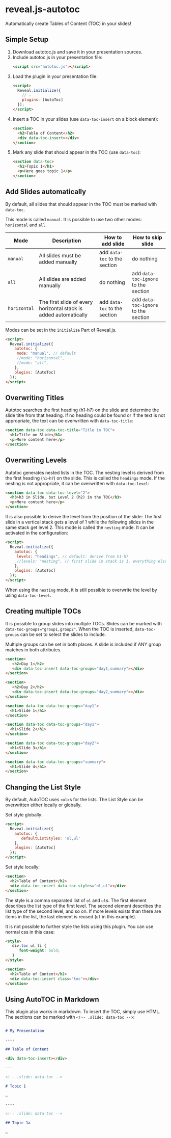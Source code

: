 # reveal.js-autotoc

Automatically create Tables of Content (TOC) in your slides!

## Simple Setup

1. Download autotoc.js and save it in your presentation sources.
2. Include autotoc.js in your presentation file:
   ```html
   <script src="autotoc.js"></script>
   ```
3. Load the plugin in your presentation file:
   ```html
   <script>
     Reveal.initialize({
       // …
       plugins: [AutoToc]
     });
   </script>
   ```
4. Insert a TOC in your slides (use `data-toc-insert` on a block element):
   ```html
   <section>
     <h2>Table of Content</h2>
     <div data-toc-insert></div>
   </section>
   ```
5. Mark any slide that should appear in the TOC (use `data-toc`):
   ```html
   <section data-toc>
     <h1>Topic 1</h1>
     <p>Here goes topic 1</p>
   </section>
   ```

## Add Slides automatically

By default, all slides that should appear in the TOC must be marked with `data-toc`.

This mode is called `manual`. It is possible to use two other modes: `horizontal` and `all`.

| Mode         | Description                                                      | How to add slide              | How to skip slide                    |
|--------------|------------------------------------------------------------------|-------------------------------|--------------------------------------|
| `manual`     | All slides must be added manually                                | add `data-toc` to the section | do nothing                           |
| `all`        | All slides are added manually                                    | do nothing                    | add `data-toc-ignore` to the section |
| `horizontal` | The first slide of every horizontal stack is added automatically | add `data-toc` to the section | add `data-toc-ignore` to the section |

Modes can be set in the `initialize` Part of Reveal.js.

```html
<script>
  Reveal.initialize({
    autotoc: {
     mode: "manual", // default
     //mode: "horizontal",
     //mode: "all",
    },
    plugins: [AutoToc]
  });
</script>
```

## Overwriting Titles

Autotoc searches the first heading (h1-h7) on the slide and determine the slide title from that heading.
If no heading could be found or if the text is not appropriate, the text can be overwritten with `data-toc-title`:

```html
<section data-toc data-toc-title="Title in TOC">
  <h1>Title on Slide</h1>
  <p>More content here</p>
</section>
```

## Overwriting Levels

Autotoc generates nested lists in the TOC.
The nesting level is derived from the first heading (`h1`-`h7`) on the slide. This is called the `headings` mode.
If the nesting is not appropriate, it can be overwritten with `data-toc-level`:

```html
<section data-toc data-toc-level="2">
  <h3>h3 in Slide, but Level 2 (h2) in the TOC</h3>
  <p>More content here</p>
</section>
```

It is also possible to derive the level from the position of the slide:
The first slide in a vertical stack gets a level of 1 while the following slides in the same stack get level 2.
This mode is called the `nesting` mode.
It can be activated in the configuration:

```html
<script>
  Reveal.initialize({
    autotoc: {
     levels: "headings", // default: derive from h1-h7
     //levels: "nesting", // first slide in stack is 1, everything else is 2
    },
    plugins: [AutoToc]
  });
</script>
```

When using the `nesting` mode, it is still possible to overwrite the level by using `data-toc-level`.

## Creating multiple TOCs

It is possible to group slides into multiple TOCs.
Slides can be marked with `data-toc-groups="group1,group2"`.
When the TOC is inserted, `data-toc-groups` can be set to select the slides to include.

Multiple groups can be set in both places. A slide is included if ANY group matches in both attributes.

```html
<section>
   <h2>Day 1</h2>
   <div data-toc-insert data-toc-groups="day1,summary"></div>
</section>

<section>
   <h2>Day 2</h2>
   <div data-toc-insert data-toc-groups="day2,summary"></div>
</section>

<section data-toc data-toc-groups="day1">
  <h1>Slide 1</h1>
</section>

<section data-toc data-toc-groups="day1">
  <h1>Slide 2</h1>
</section>

<section data-toc data-toc-groups="day2">
  <h1>Slide 3</h1>
</section>

<section data-toc data-toc-groups="summary">
  <h1>Slide 4</h1>
</section>
```

## Changing the List Style

By default, AutoTOC uses `<ul>`s for the lists.
The List Style can be overwritten either locally or globally.

Set style globally:

```html
<script>
  Reveal.initialize({
    autotoc: {
       defaultListStyles: 'ol,ul'
    },
    plugins: [AutoToc]
  });
</script>
```

Set style locally:

```html
<section>
  <h2>Table of Content</h2>
  <div data-toc-insert data-toc-styles="ol,ul"></div>
</section>
```

The style is a comma separated list of `ol` and `ul`s.
The first element describes the list type of the first level.
The second element describes the list type of the second level, and so on.
If more levels exists than there are items in the list, the last element is reused (`ul` in this example).

It is not possible to further style the lists using this plugin. You can use normal css in this case:

```html
<style>
   div.toc ul li {
      font-weight: bold;
   }
</style>

<section>
  <h2>Table of Content</h2>
  <div data-toc-insert class="toc"></div>
</section>
```

## Using AutoTOC in Markdown

This plugin also works in markdown.
To insert the TOC, simply use HTML.
The sections can be marked with `<!-- .slide: data-toc -->`:

```markdown

# My Presentation

----

## Table of Content

<div data-toc-insert></div>

---

<!-- .slide: data-toc --> 

# Topic 1

… 

----

<!-- .slide: data-toc --> 

## Topic 1a

…

```
